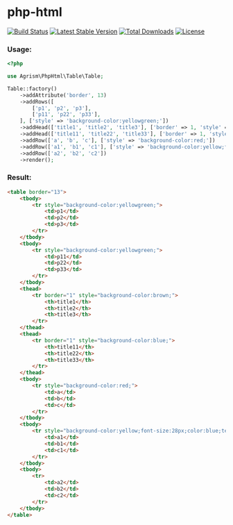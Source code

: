 # php-html


[![Build Status](https://travis-ci.com/agrism/php-html.svg?branch=master)](https://travis-ci.com/agrism/php-html)
[![Latest Stable Version](https://poser.pugx.org/agrism/php-html/v/stable.svg)](https://packagist.org/packages/agrism/php-html)
[![Total Downloads](https://poser.pugx.org/agrism/php-html/downloads.svg)](https://packagist.org/packages/agrism/php-html)
[![License](https://poser.pugx.org/agrism/php-html/license.svg)](https://packagist.org/packages/agrism/php-html)


### Usage:

```php
<?php

use Agrism\PhpHtml\Table\Table;

Table::factory()
	->addAttribute('border', 13)
	->addRows([
		['p1', 'p2', 'p3'],
		['p11', 'p22', 'p33'],
	], ['style' => 'background-color:yellowgreen;'])
	->addHead(['title1', 'title2', 'title3'], ['border' => 1, 'style' => 'background-color:brown;'])
	->addHead(['title11', 'title22', 'title33'], ['border' => 1, 'style' => 'background-color:blue;'])
	->addRow(['a', 'b', 'c'], ['style' => 'background-color:red;'])
	->addRow(['a1', 'b1', 'c1'], ['style' => 'background-color:yellow;font-size:28px;color:blue;text-align:right'])
	->addRow(['a2', 'b2', 'c2'])
	->render();

```

### Result:
```html
<table border="13">
    <tbody>
        <tr style="background-color:yellowgreen;">
            <td>p1</td>
            <td>p2</td>
            <td>p3</td>
        </tr>
    </tbody>
    <tbody>
        <tr style="background-color:yellowgreen;">
            <td>p11</td>
            <td>p22</td>
            <td>p33</td>
        </tr>
    </tbody>
    <thead>
        <tr border="1" style="background-color:brown;">
            <th>title1</th>
            <th>title2</th>
            <th>title3</th>
        </tr>
    </thead>
    <thead>
        <tr border="1" style="background-color:blue;">
            <th>title11</th>
            <th>title22</th>
            <th>title33</th>
        </tr>
    </thead>
    <tbody>
        <tr style="background-color:red;">
            <td>a</td>
            <td>b</td>
            <td>c</td>
        </tr>
    </tbody>
    <tbody>
        <tr style="background-color:yellow;font-size:28px;color:blue;text-align:right">
            <td>a1</td>
            <td>b1</td>
            <td>c1</td>
        </tr>
    </tbody>
    <tbody>
        <tr>
            <td>a2</td>
            <td>b2</td>
            <td>c2</td>
        </tr>
    </tbody>
</table>
```
